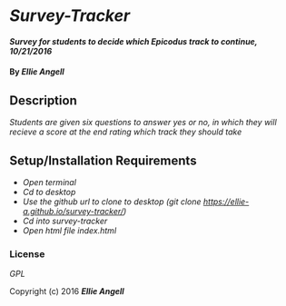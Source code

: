 # _Survey-Tracker_

#### _Survey for students to decide which Epicodus track to continue, 10/21/2016_

#### By _**Ellie Angell**_

## Description

_Students are given six questions to answer yes or no, in which they will recieve a score at the end rating which track they should take_

## Setup/Installation Requirements

* _Open terminal_
* _Cd to desktop_
* _Use the github url to clone to desktop (git clone https://ellie-a.github.io/survey-tracker/)_
* _Cd into survey-tracker_
* _Open html file index.html_


### License

*GPL*

Copyright (c) 2016 **_Ellie Angell_**
